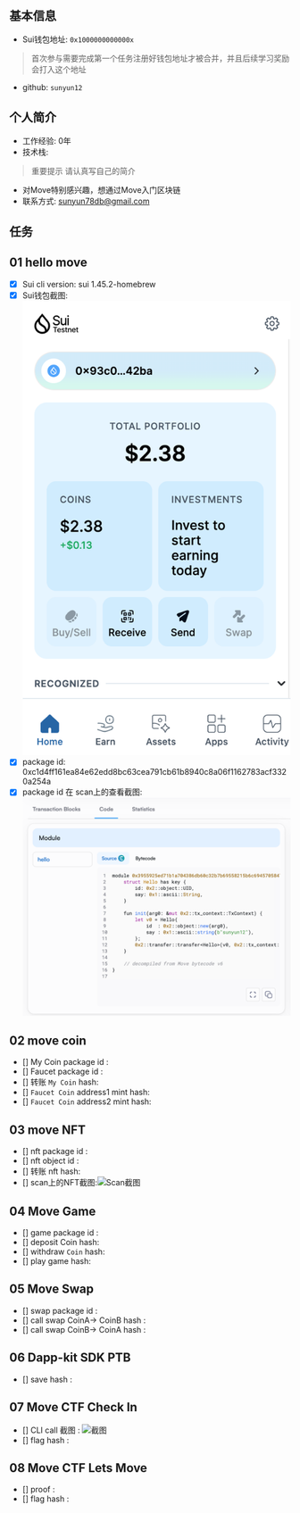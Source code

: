 ## 基本信息
- Sui钱包地址: `0x1000000000000x`
> 首次参与需要完成第一个任务注册好钱包地址才被合并，并且后续学习奖励会打入这个地址
- github: `sunyun12`

## 个人简介
- 工作经验: 0年
- 技术栈:
> 重要提示 请认真写自己的简介
- 对Move特别感兴趣，想通过Move入门区块链
- 联系方式: sunyun78db@gmail.com

## 任务

##   01 hello move  
- [x] Sui cli version: sui 1.45.2-homebrew
- [x] Sui钱包截图: ![Sui钱包截图](./images/截屏1.png)
- [x] package id: 0xc1d4ff161ea84e62edd8bc63cea791cb61b8940c8a06f1162783acf3320a254a
- [x] package id 在 scan上的查看截图:![Scan截图](./images/截屏2.png)

##   02 move coin
- [] My Coin package id : 
- [] Faucet package id : 
- [] 转账 `My Coin` hash:
- [] `Faucet Coin` address1 mint hash:
- [] `Faucet Coin` address2 mint hash:

##   03 move NFT
- [] nft package id :
- [] nft object id : 
- [] 转账 nft  hash:
- [] scan上的NFT截图:![Scan截图](./images/你的图片地址)

##   04 Move Game
- [] game package id :
- [] deposit Coin hash:
- [] withdraw `Coin` hash:
- [] play game hash:

##   05 Move Swap
- [] swap package id :
- [] call swap CoinA-> CoinB  hash :
- [] call swap CoinB-> CoinA  hash :

##   06 Dapp-kit SDK PTB
- [] save hash :

##   07 Move CTF Check In
- [] CLI call 截图 : ![截图](./images/你的图片地址)
- [] flag hash :

##   08 Move CTF Lets Move
- [] proof : 
- [] flag hash :

